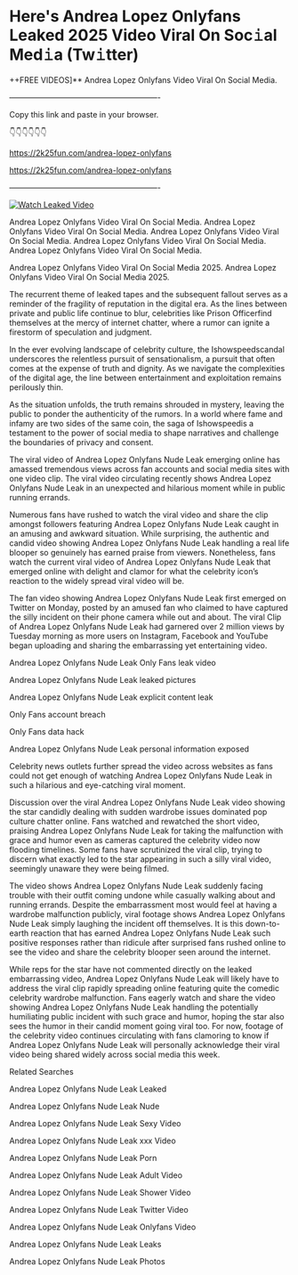 # Here's Andrea Lopez Onlyfans Leaked 2025 Video Viral On Soc𝚒al Med𝚒a (Tw𝚒tter)

++FREE VIDEOS]** Andrea Lopez Onlyfans Video Viral On Social Media.

———————————————————-

Copy this link and paste in your browser.

👇👇👇👇👇👇

https://2k25fun.com/andrea-lopez-onlyfans

https://2k25fun.com/andrea-lopez-onlyfans

———————————————————-

[![Watch Leaked Video](https://miro.medium.com/v2/resize:fit:828/format:webp/1*cilzJN44JGOrTw9NJCrNHA.gif "Watch Leaked Video")](https://2k25fun.com/andrea-lopez-onlyfans)

Andrea Lopez Onlyfans Video Viral On Social Media. Andrea Lopez Onlyfans Video Viral On Social Media. Andrea Lopez Onlyfans Video Viral On Social Media. Andrea Lopez Onlyfans Video Viral On Social Media. Andrea Lopez Onlyfans Video Viral On Social Media.

Andrea Lopez Onlyfans Video Viral On Social Media 2025. Andrea Lopez Onlyfans Video Viral On Social Media 2025.

The recurrent theme of leaked tapes and the subsequent fallout serves as a reminder of the fragility of reputation in the digital era. As the lines between private and public life continue to blur, celebrities like Prison Officerfind themselves at the mercy of internet chatter, where a rumor can ignite a firestorm of speculation and judgment.

In the ever evolving landscape of celebrity culture, the Ishowspeedscandal underscores the relentless pursuit of sensationalism, a pursuit that often comes at the expense of truth and dignity. As we navigate the complexities of the digital age, the line between entertainment and exploitation remains perilously thin.

As the situation unfolds, the truth remains shrouded in mystery, leaving the public to ponder the authenticity of the rumors. In a world where fame and infamy are two sides of the same coin, the saga of Ishowspeedis a testament to the power of social media to shape narratives and challenge the boundaries of privacy and consent.

The viral video of Andrea Lopez Onlyfans Nude Leak emerging online has amassed tremendous views across fan accounts and social media sites with one video clip. The viral video circulating recently shows Andrea Lopez Onlyfans Nude Leak in an unexpected and hilarious moment while in public running errands.

Numerous fans have rushed to watch the viral video and share the clip amongst followers featuring Andrea Lopez Onlyfans Nude Leak caught in an amusing and awkward situation. While surprising, the authentic and candid video showing Andrea Lopez Onlyfans Nude Leak handling a real life blooper so genuinely has earned praise from viewers. Nonetheless, fans watch the current viral video of Andrea Lopez Onlyfans Nude Leak that emerged online with delight and clamor for what the celebrity icon’s reaction to the widely spread viral video will be.

The fan video showing Andrea Lopez Onlyfans Nude Leak first emerged on Twitter on Monday, posted by an amused fan who claimed to have captured the silly incident on their phone camera while out and about. The viral Clip of Andrea Lopez Onlyfans Nude Leak had garnered over 2 million views by Tuesday morning as more users on Instagram, Facebook and YouTube began uploading and sharing the embarrassing yet entertaining video.

Andrea Lopez Onlyfans Nude Leak Only Fans leak video

Andrea Lopez Onlyfans Nude Leak leaked pictures

Andrea Lopez Onlyfans Nude Leak explicit content leak

Only Fans account breach

Only Fans data hack

Andrea Lopez Onlyfans Nude Leak personal information exposed

Celebrity news outlets further spread the video across websites as fans could not get enough of watching Andrea Lopez Onlyfans Nude Leak in such a hilarious and eye-catching viral moment.

Discussion over the viral Andrea Lopez Onlyfans Nude Leak video showing the star candidly dealing with sudden wardrobe issues dominated pop culture chatter online. Fans watched and rewatched the short video, praising Andrea Lopez Onlyfans Nude Leak for taking the malfunction with grace and humor even as cameras captured the celebrity video now flooding timelines. Some fans have scrutinized the viral clip, trying to discern what exactly led to the star appearing in such a silly viral video, seemingly unaware they were being filmed.

The video shows Andrea Lopez Onlyfans Nude Leak suddenly facing trouble with their outfit coming undone while casually walking about and running errands. Despite the embarrassment most would feel at having a wardrobe malfunction publicly, viral footage shows Andrea Lopez Onlyfans Nude Leak simply laughing the incident off themselves. It is this down-to-earth reaction that has earned Andrea Lopez Onlyfans Nude Leak such positive responses rather than ridicule after surprised fans rushed online to see the video and share the celebrity blooper seen around the internet.

While reps for the star have not commented directly on the leaked embarrassing video, Andrea Lopez Onlyfans Nude Leak will likely have to address the viral clip rapidly spreading online featuring quite the comedic celebrity wardrobe malfunction. Fans eagerly watch and share the video showing Andrea Lopez Onlyfans Nude Leak handling the potentially humiliating public incident with such grace and humor, hoping the star also sees the humor in their candid moment going viral too. For now, footage of the celebrity video continues circulating with fans clamoring to know if Andrea Lopez Onlyfans Nude Leak will personally acknowledge their viral video being shared widely across social media this week.

Related Searches

Andrea Lopez Onlyfans Nude Leak Leaked

Andrea Lopez Onlyfans Nude Leak Nude

Andrea Lopez Onlyfans Nude Leak Sexy Video

Andrea Lopez Onlyfans Nude Leak xxx Video

Andrea Lopez Onlyfans Nude Leak Porn

Andrea Lopez Onlyfans Nude Leak Adult Video

Andrea Lopez Onlyfans Nude Leak Shower Video

Andrea Lopez Onlyfans Nude Leak Twitter Video

Andrea Lopez Onlyfans Nude Leak Onlyfans Video

Andrea Lopez Onlyfans Nude Leak Leaks

Andrea Lopez Onlyfans Nude Leak Photos